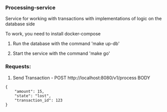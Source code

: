 ### Processing-service

Service for working with transactions with implementations of logic on the database side

To work, you need to install docker-compose

1. Run the database with the command 'make up-db' 

2. Start the service with the command 'make go'

### Requests:

1. Send Transaction - POST http://localhost:8080/v1/process BODY
```
{
	"amount": 15,
	"state": "lost",
	"transaction_id": 123
}
```